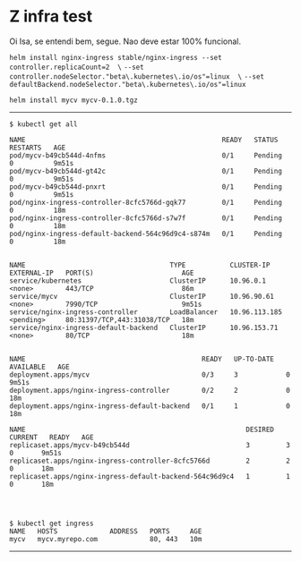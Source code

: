 # Z infra test

Oi Isa, se entendi bem, segue.
Nao deve estar 100% funcional.

`helm install nginx-ingress stable/nginx-ingress --set controller.replicaCount=2  \`
  `--set controller.nodeSelector."beta\.kubernetes\.io/os"=linux  \`
  `--set defaultBackend.nodeSelector."beta\.kubernetes\.io/os"=linux`


`helm install mycv mycv-0.1.0.tgz`


------------------------------------

```
$ kubectl get all

NAME                                                 READY   STATUS        RESTARTS   AGE
pod/mycv-b49cb544d-4nfms                             0/1     Pending       0          9m51s
pod/mycv-b49cb544d-gt42c                             0/1     Pending       0          9m51s
pod/mycv-b49cb544d-pnxrt                             0/1     Pending       0          9m51s
pod/nginx-ingress-controller-8cfc5766d-gqk77         0/1     Pending       0          18m
pod/nginx-ingress-controller-8cfc5766d-s7w7f         0/1     Pending       0          18m
pod/nginx-ingress-default-backend-564c96d9c4-s874m   0/1     Pending       0          18m


NAME                                    TYPE           CLUSTER-IP      EXTERNAL-IP   PORT(S)                      AGE
service/kubernetes                      ClusterIP      10.96.0.1       <none>        443/TCP                      86m
service/mycv                            ClusterIP      10.96.90.61     <none>        7990/TCP                     9m51s
service/nginx-ingress-controller        LoadBalancer   10.96.113.185   <pending>     80:31397/TCP,443:31038/TCP   18m
service/nginx-ingress-default-backend   ClusterIP      10.96.153.71    <none>        80/TCP                       18m


NAME                                            READY   UP-TO-DATE   AVAILABLE   AGE
deployment.apps/mycv                            0/3     3            0           9m51s
deployment.apps/nginx-ingress-controller        0/2     2            0           18m
deployment.apps/nginx-ingress-default-backend   0/1     1            0           18m

NAME                                                       DESIRED   CURRENT   READY   AGE
replicaset.apps/mycv-b49cb544d                             3         3         0       9m51s
replicaset.apps/nginx-ingress-controller-8cfc5766d         2         2         0       18m
replicaset.apps/nginx-ingress-default-backend-564c96d9c4   1         1         0       18m




$ kubectl get ingress
NAME   HOSTS             ADDRESS   PORTS     AGE
mycv   mycv.myrepo.com             80, 443   10m
```

------------------------------------

